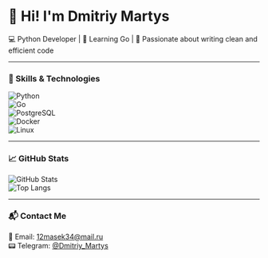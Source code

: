 # 👋 Hi! I'm Dmitriy Martys  

💻 Python Developer | 🔹 Learning Go | 🚀 Passionate about writing clean and efficient code  

---

### 🔧 Skills & Technologies  
![Python](https://img.shields.io/badge/Python-3776AB?style=for-the-badge&logo=python&logoColor=white)  
![Go](https://img.shields.io/badge/Go-00ADD8?style=for-the-badge&logo=go&logoColor=white)  
![PostgreSQL](https://img.shields.io/badge/PostgreSQL-316192?style=for-the-badge&logo=postgresql&logoColor=white)  
![Docker](https://img.shields.io/badge/Docker-2496ED?style=for-the-badge&logo=docker&logoColor=white)  
![Linux](https://img.shields.io/badge/Linux-FCC624?style=for-the-badge&logo=linux&logoColor=black)  

---

### 📈 GitHub Stats  
![GitHub Stats](https://github-readme-stats.vercel.app/api?username=12masek34&show_icons=true&theme=radical)  
![Top Langs](https://github-readme-stats.vercel.app/api/top-langs/?username=12masek34&layout=compact&theme=radical)  

---

### 📬 Contact Me  
📧 Email: [12masek34@mail.ru](mailto:12masek34@mail.ru)  
📟 Telegram: [@Dmitriy_Martys](https://t.me/Dmitriy_Martys)  
